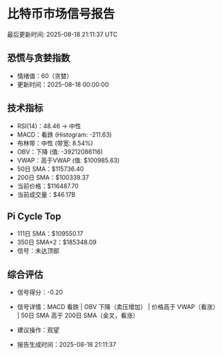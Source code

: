 # 比特币市场信号报告

最后更新时间: 2025-08-18 21:11:37 UTC

## 恐慌与贪婪指数
- 情绪值：60（贪婪）
- 更新时间：2025-08-18 00:00:00

## 技术指标
- RSI(14)：48.46 → 中性
- MACD：看跌 (Histogram: -211.63)
- 布林带：中性 (带宽: 8.54%)
- OBV：下降 (值: -39212086116)
- VWAP：高于VWAP (值: $100985.63)
- 50日 SMA：$115736.40
- 200日 SMA：$100339.37
- 当前价格：$116487.70
- 当前成交量：$46.17B

## Pi Cycle Top
- 111日 SMA：$109550.17
- 350日 SMA×2：$185348.09
- 信号：未达顶部

## 综合评估
- 信号得分：-0.20
- 信号详情：MACD 看跌 | OBV 下降（卖压增加） | 价格高于 VWAP（看涨） | 50日 SMA 高于 200日 SMA（金叉，看涨）
- 建议操作：观望

- 报告生成时间：2025-08-18 21:11:37